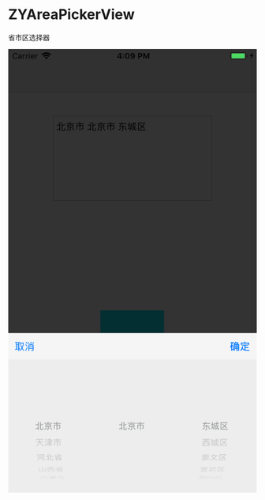 # ZYAreaPickerView
省市区选择器

![](https://raw.githubusercontent.com/objcat/ZYAreaPickerView/master/image/Simulator%20Screen%20Shot%20-%206%2012%20-%202018-11-08%20at%2016.09.06.png)
